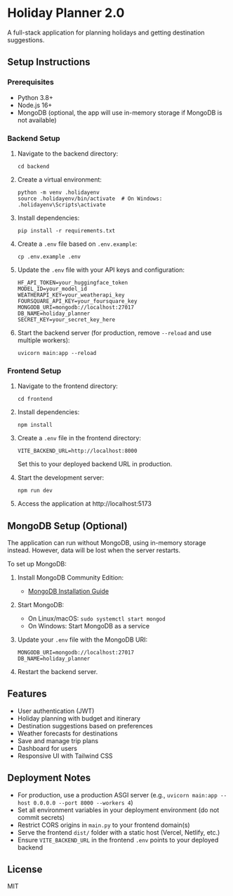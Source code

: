 # Holiday Planner 2.0

A full-stack application for planning holidays and getting destination suggestions.

## Setup Instructions

### Prerequisites

- Python 3.8+
- Node.js 16+
- MongoDB (optional, the app will use in-memory storage if MongoDB is not available)

### Backend Setup

1. Navigate to the backend directory:
   ```
   cd backend
   ```

2. Create a virtual environment:
   ```
   python -m venv .holidayenv
   source .holidayenv/bin/activate  # On Windows: .holidayenv\Scripts\activate
   ```

3. Install dependencies:
   ```
   pip install -r requirements.txt
   ```

4. Create a `.env` file based on `.env.example`:
   ```
   cp .env.example .env
   ```

5. Update the `.env` file with your API keys and configuration:
   ```
   HF_API_TOKEN=your_huggingface_token
   MODEL_ID=your_model_id
   WEATHERAPI_KEY=your_weatherapi_key
   FOURSQUARE_API_KEY=your_foursquare_key
   MONGODB_URI=mongodb://localhost:27017
   DB_NAME=holiday_planner
   SECRET_KEY=your_secret_key_here
   ```

6. Start the backend server (for production, remove `--reload` and use multiple workers):
   ```
   uvicorn main:app --reload
   ```

### Frontend Setup

1. Navigate to the frontend directory:
   ```
   cd frontend
   ```

2. Install dependencies:
   ```
   npm install
   ```

3. Create a `.env` file in the frontend directory:
   ```
   VITE_BACKEND_URL=http://localhost:8000
   ```
   Set this to your deployed backend URL in production.

4. Start the development server:
   ```
   npm run dev
   ```

5. Access the application at http://localhost:5173

## MongoDB Setup (Optional)

The application can run without MongoDB, using in-memory storage instead. However, data will be lost when the server restarts.

To set up MongoDB:

1. Install MongoDB Community Edition:
   - [MongoDB Installation Guide](https://www.mongodb.com/docs/manual/installation/)

2. Start MongoDB:
   - On Linux/macOS: `sudo systemctl start mongod`
   - On Windows: Start MongoDB as a service

3. Update your `.env` file with the MongoDB URI:
   ```
   MONGODB_URI=mongodb://localhost:27017
   DB_NAME=holiday_planner
   ```

4. Restart the backend server.

## Features

- User authentication (JWT)
- Holiday planning with budget and itinerary
- Destination suggestions based on preferences
- Weather forecasts for destinations
- Save and manage trip plans
- Dashboard for users
- Responsive UI with Tailwind CSS

## Deployment Notes

- For production, use a production ASGI server (e.g., `uvicorn main:app --host 0.0.0.0 --port 8000 --workers 4`)
- Set all environment variables in your deployment environment (do not commit secrets)
- Restrict CORS origins in `main.py` to your frontend domain(s)
- Serve the frontend `dist/` folder with a static host (Vercel, Netlify, etc.)
- Ensure `VITE_BACKEND_URL` in the frontend `.env` points to your deployed backend

## License

MIT
